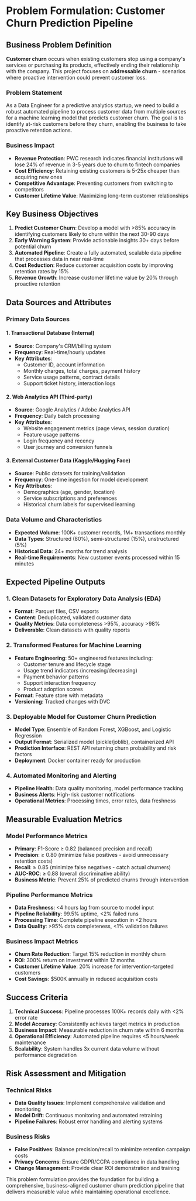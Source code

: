 # Problem Formulation: Customer Churn Prediction Pipeline

## Business Problem Definition

**Customer churn** occurs when existing customers stop using a company's services or purchasing its products, effectively ending their relationship with the company. This project focuses on **addressable churn** - scenarios where proactive intervention could prevent customer loss.

### Problem Statement
As a Data Engineer for a predictive analytics startup, we need to build a robust automated pipeline to process customer data from multiple sources for a machine learning model that predicts customer churn. The goal is to identify at-risk customers before they churn, enabling the business to take proactive retention actions.

### Business Impact
- **Revenue Protection**: PWC research indicates financial institutions will lose 24% of revenue in 3-5 years due to churn to fintech companies
- **Cost Efficiency**: Retaining existing customers is 5-25x cheaper than acquiring new ones
- **Competitive Advantage**: Preventing customers from switching to competitors
- **Customer Lifetime Value**: Maximizing long-term customer relationships

## Key Business Objectives

1. **Predict Customer Churn**: Develop a model with >85% accuracy in identifying customers likely to churn within the next 30-90 days
2. **Early Warning System**: Provide actionable insights 30+ days before potential churn
3. **Automated Pipeline**: Create a fully automated, scalable data pipeline that processes data in near real-time
4. **Cost Reduction**: Reduce customer acquisition costs by improving retention rates by 15%
5. **Revenue Growth**: Increase customer lifetime value by 20% through proactive retention

## Data Sources and Attributes

### Primary Data Sources

#### 1. Transactional Database (Internal)
- **Source**: Company's CRM/billing system
- **Frequency**: Real-time/hourly updates
- **Key Attributes**:
  - Customer ID, account information
  - Monthly charges, total charges, payment history
  - Service usage patterns, contract details
  - Support ticket history, interaction logs

#### 2. Web Analytics API (Third-party)
- **Source**: Google Analytics / Adobe Analytics API
- **Frequency**: Daily batch processing
- **Key Attributes**:
  - Website engagement metrics (page views, session duration)
  - Feature usage patterns
  - Login frequency and recency
  - User journey and conversion funnels

#### 3. External Customer Data (Kaggle/Hugging Face)
- **Source**: Public datasets for training/validation
- **Frequency**: One-time ingestion for model development
- **Key Attributes**:
  - Demographics (age, gender, location)
  - Service subscriptions and preferences
  - Historical churn labels for supervised learning

### Data Volume and Characteristics
- **Expected Volume**: 100K+ customer records, 1M+ transactions monthly
- **Data Types**: Structured (80%), semi-structured (15%), unstructured (5%)
- **Historical Data**: 24+ months for trend analysis
- **Real-time Requirements**: New customer events processed within 15 minutes

## Expected Pipeline Outputs

### 1. Clean Datasets for Exploratory Data Analysis (EDA)
- **Format**: Parquet files, CSV exports
- **Content**: Deduplicated, validated customer data
- **Quality Metrics**: Data completeness >95%, accuracy >98%
- **Deliverable**: Clean datasets with quality reports

### 2. Transformed Features for Machine Learning
- **Feature Engineering**: 50+ engineered features including:
  - Customer tenure and lifecycle stage
  - Usage trend indicators (increasing/decreasing)
  - Payment behavior patterns
  - Support interaction frequency
  - Product adoption scores
- **Format**: Feature store with metadata
- **Versioning**: Tracked changes with DVC

### 3. Deployable Model for Customer Churn Prediction
- **Model Type**: Ensemble of Random Forest, XGBoost, and Logistic Regression
- **Output Format**: Serialized model (pickle/joblib), containerized API
- **Prediction Interface**: REST API returning churn probability and risk factors
- **Deployment**: Docker container ready for production

### 4. Automated Monitoring and Alerting
- **Pipeline Health**: Data quality monitoring, model performance tracking
- **Business Alerts**: High-risk customer notifications
- **Operational Metrics**: Processing times, error rates, data freshness

## Measurable Evaluation Metrics

### Model Performance Metrics
- **Primary**: F1-Score ≥ 0.82 (balanced precision and recall)
- **Precision**: ≥ 0.80 (minimize false positives - avoid unnecessary retention costs)
- **Recall**: ≥ 0.85 (minimize false negatives - catch actual churners)
- **AUC-ROC**: ≥ 0.88 (overall discriminative ability)
- **Business Metric**: Prevent 25% of predicted churns through intervention

### Pipeline Performance Metrics
- **Data Freshness**: <4 hours lag from source to model input
- **Pipeline Reliability**: 99.5% uptime, <2% failed runs
- **Processing Time**: Complete pipeline execution in <2 hours
- **Data Quality**: >95% data completeness, <1% validation failures

### Business Impact Metrics
- **Churn Rate Reduction**: Target 15% reduction in monthly churn
- **ROI**: 300% return on investment within 12 months
- **Customer Lifetime Value**: 20% increase for intervention-targeted customers
- **Cost Savings**: $500K annually in reduced acquisition costs

## Success Criteria

1. **Technical Success**: Pipeline processes 100K+ records daily with <2% error rate
2. **Model Accuracy**: Consistently achieves target metrics in production
3. **Business Impact**: Measurable reduction in churn rate within 6 months
4. **Operational Efficiency**: Automated pipeline requires <5 hours/week maintenance
5. **Scalability**: System handles 3x current data volume without performance degradation

## Risk Assessment and Mitigation

### Technical Risks
- **Data Quality Issues**: Implement comprehensive validation and monitoring
- **Model Drift**: Continuous monitoring and automated retraining
- **Pipeline Failures**: Robust error handling and alerting systems

### Business Risks
- **False Positives**: Balance precision/recall to minimize retention campaign costs
- **Privacy Concerns**: Ensure GDPR/CCPA compliance in data handling
- **Change Management**: Provide clear ROI demonstration and training

This problem formulation provides the foundation for building a comprehensive, business-aligned customer churn prediction pipeline that delivers measurable value while maintaining operational excellence.
